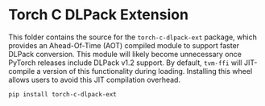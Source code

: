 <!--- Licensed to the Apache Software Foundation (ASF) under one -->
<!--- or more contributor license agreements.  See the NOTICE file -->
<!--- distributed with this work for additional information -->
<!--- regarding copyright ownership.  The ASF licenses this file -->
<!--- to you under the Apache License, Version 2.0 (the -->
<!--- "License"); you may not use this file except in compliance -->
<!--- with the License.  You may obtain a copy of the License at -->

<!---   http://www.apache.org/licenses/LICENSE-2.0 -->

<!--- Unless required by applicable law or agreed to in writing, -->
<!--- software distributed under the License is distributed on an -->
<!--- "AS IS" BASIS, WITHOUT WARRANTIES OR CONDITIONS OF ANY -->
<!--- KIND, either express or implied.  See the License for the -->
<!--- specific language governing permissions and limitations -->
<!--- under the License. -->
# Torch C DLPack Extension

This folder contains the source for the `torch-c-dlpack-ext` package, which provides an Ahead-Of-Time (AOT) compiled module to support faster DLPack conversion.
This module will likely become unnecessary once PyTorch releases include DLPack v1.2 support.
By default, `tvm-ffi` will JIT-compile a version of this functionality during loading.
Installing this wheel allows users to avoid this JIT compilation overhead.

```bash
pip install torch-c-dlpack-ext
```
